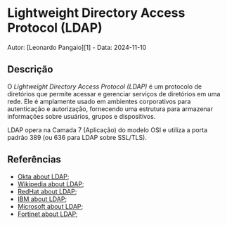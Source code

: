 # Lightweight Directory Access Protocol (LDAP)

Autor: [Leonardo Pangaio][1] - Data: 2024-11-10

## Descrição

O *Lightweight Directory Access Protocol (LDAP)* é um protocolo de diretórios que permite acessar e gerenciar serviços de diretórios em uma rede. Ele é amplamente usado em ambientes corporativos para autenticação e autorização, fornecendo uma estrutura para armazenar informações sobre usuários, grupos e dispositivos.

LDAP opera na Camada 7 (Aplicação) do modelo OSI e utiliza a porta padrão 389 (ou 636 para LDAP sobre SSL/TLS).

## Referências

- [Okta about LDAP](https://www.okta.com/identity-101/what-is-ldap/);
- [Wikipedia about LDAP](https://en.wikipedia.org/wiki/Lightweight_Directory_Access_Protocol);
- [RedHat about LDAP](https://www.redhat.com/en/topics/security/what-is-ldap-authentication);
- [IBM about LDAP](https://www.ibm.com/docs/en/zos/3.1.0?topic=server-what-is-ldap);
- [Microsoft about LDAP](https://learn.microsoft.com/en-us/previous-versions/windows/desktop/ldap/lightweight-directory-access-protocol-ldap-api);
- [Fortinet about LDAP](https://www.fortinet.com/resources/cyberglossary/ldap-authentication);
